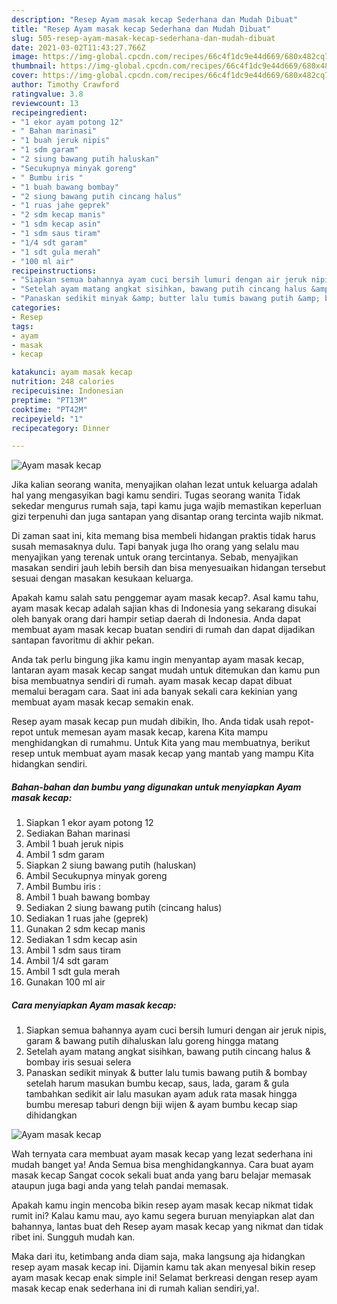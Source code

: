 ```yaml
---
description: "Resep Ayam masak kecap Sederhana dan Mudah Dibuat"
title: "Resep Ayam masak kecap Sederhana dan Mudah Dibuat"
slug: 505-resep-ayam-masak-kecap-sederhana-dan-mudah-dibuat
date: 2021-03-02T11:43:27.766Z
image: https://img-global.cpcdn.com/recipes/66c4f1dc9e44d669/680x482cq70/ayam-masak-kecap-foto-resep-utama.jpg
thumbnail: https://img-global.cpcdn.com/recipes/66c4f1dc9e44d669/680x482cq70/ayam-masak-kecap-foto-resep-utama.jpg
cover: https://img-global.cpcdn.com/recipes/66c4f1dc9e44d669/680x482cq70/ayam-masak-kecap-foto-resep-utama.jpg
author: Timothy Crawford
ratingvalue: 3.8
reviewcount: 13
recipeingredient:
- "1 ekor ayam potong 12"
- " Bahan marinasi"
- "1 buah jeruk nipis"
- "1 sdm garam"
- "2 siung bawang putih haluskan"
- "Secukupnya minyak goreng"
- " Bumbu iris "
- "1 buah bawang bombay"
- "2 siung bawang putih cincang halus"
- "1 ruas jahe geprek"
- "2 sdm kecap manis"
- "1 sdm kecap asin"
- "1 sdm saus tiram"
- "1/4 sdt garam"
- "1 sdt gula merah"
- "100 ml air"
recipeinstructions:
- "Siapkan semua bahannya ayam cuci bersih lumuri dengan air jeruk nipis, garam &amp; bawang putih dihaluskan lalu goreng hingga matang"
- "Setelah ayam matang angkat sisihkan, bawang putih cincang halus &amp; bombay iris sesuai selera"
- "Panaskan sedikit minyak &amp; butter lalu tumis bawang putih &amp; bombay setelah harum masukan bumbu kecap, saus, lada, garam &amp; gula tambahkan sedikit air lalu masukan ayam aduk rata masak hingga bumbu meresap taburi dengn biji wijen &amp; ayam bumbu kecap siap dihidangkan"
categories:
- Resep
tags:
- ayam
- masak
- kecap

katakunci: ayam masak kecap 
nutrition: 248 calories
recipecuisine: Indonesian
preptime: "PT13M"
cooktime: "PT42M"
recipeyield: "1"
recipecategory: Dinner

---
```



![Ayam masak kecap](https://img-global.cpcdn.com/recipes/66c4f1dc9e44d669/680x482cq70/ayam-masak-kecap-foto-resep-utama.jpg)

Jika kalian seorang wanita, menyajikan olahan lezat untuk keluarga adalah hal yang mengasyikan bagi kamu sendiri. Tugas seorang  wanita Tidak sekedar mengurus rumah saja, tapi kamu juga wajib memastikan keperluan gizi terpenuhi dan juga santapan yang disantap orang tercinta wajib nikmat.

Di zaman  saat ini, kita memang bisa membeli hidangan praktis tidak harus susah memasaknya dulu. Tapi banyak juga lho orang yang selalu mau menyajikan yang terenak untuk orang tercintanya. Sebab, menyajikan masakan sendiri jauh lebih bersih dan bisa menyesuaikan hidangan tersebut sesuai dengan masakan kesukaan keluarga. 



Apakah kamu salah satu penggemar ayam masak kecap?. Asal kamu tahu, ayam masak kecap adalah sajian khas di Indonesia yang sekarang disukai oleh banyak orang dari hampir setiap daerah di Indonesia. Anda dapat membuat ayam masak kecap buatan sendiri di rumah dan dapat dijadikan santapan favoritmu di akhir pekan.

Anda tak perlu bingung jika kamu ingin menyantap ayam masak kecap, lantaran ayam masak kecap sangat mudah untuk ditemukan dan kamu pun bisa membuatnya sendiri di rumah. ayam masak kecap dapat dibuat memalui beragam cara. Saat ini ada banyak sekali cara kekinian yang membuat ayam masak kecap semakin enak.

Resep ayam masak kecap pun mudah dibikin, lho. Anda tidak usah repot-repot untuk memesan ayam masak kecap, karena Kita mampu menghidangkan di rumahmu. Untuk Kita yang mau membuatnya, berikut resep untuk membuat ayam masak kecap yang mantab yang mampu Kita hidangkan sendiri.

<!--inarticleads1-->

##### Bahan-bahan dan bumbu yang digunakan untuk menyiapkan Ayam masak kecap:

1. Siapkan 1 ekor ayam potong 12
1. Sediakan  Bahan marinasi
1. Ambil 1 buah jeruk nipis
1. Ambil 1 sdm garam
1. Siapkan 2 siung bawang putih (haluskan)
1. Ambil Secukupnya minyak goreng
1. Ambil  Bumbu iris :
1. Ambil 1 buah bawang bombay
1. Sediakan 2 siung bawang putih (cincang halus)
1. Sediakan 1 ruas jahe (geprek)
1. Gunakan 2 sdm kecap manis
1. Sediakan 1 sdm kecap asin
1. Ambil 1 sdm saus tiram
1. Ambil 1/4 sdt garam
1. Ambil 1 sdt gula merah
1. Gunakan 100 ml air




<!--inarticleads2-->

##### Cara menyiapkan Ayam masak kecap:

1. Siapkan semua bahannya ayam cuci bersih lumuri dengan air jeruk nipis, garam &amp; bawang putih dihaluskan lalu goreng hingga matang
1. Setelah ayam matang angkat sisihkan, bawang putih cincang halus &amp; bombay iris sesuai selera
1. Panaskan sedikit minyak &amp; butter lalu tumis bawang putih &amp; bombay setelah harum masukan bumbu kecap, saus, lada, garam &amp; gula tambahkan sedikit air lalu masukan ayam aduk rata masak hingga bumbu meresap taburi dengn biji wijen &amp; ayam bumbu kecap siap dihidangkan
<img src="//assets-global.cpcdn.com/assets/icons/button_play-2c75c40dde080a61004c1f40b05d8f140eaff45d7e9e6481dc71c63d2e7c4909.png" alt="Ayam masak kecap">



Wah ternyata cara membuat ayam masak kecap yang lezat sederhana ini mudah banget ya! Anda Semua bisa menghidangkannya. Cara buat ayam masak kecap Sangat cocok sekali buat anda yang baru belajar memasak ataupun juga bagi anda yang telah pandai memasak.

Apakah kamu ingin mencoba bikin resep ayam masak kecap nikmat tidak rumit ini? Kalau kamu mau, ayo kamu segera buruan menyiapkan alat dan bahannya, lantas buat deh Resep ayam masak kecap yang nikmat dan tidak ribet ini. Sungguh mudah kan. 

Maka dari itu, ketimbang anda diam saja, maka langsung aja hidangkan resep ayam masak kecap ini. Dijamin kamu tak akan menyesal bikin resep ayam masak kecap enak simple ini! Selamat berkreasi dengan resep ayam masak kecap enak sederhana ini di rumah kalian sendiri,ya!.

